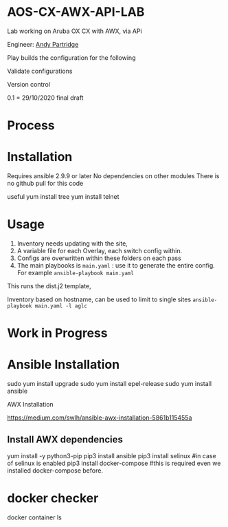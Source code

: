 # AOS-CX-AWX-API-LAB
Lab working on Aruba OX CX with AWX, via APi

Engineer: [Andy Partridge](mailto:andy.partridge@roctechnologies.com)


Play builds the configuration for the following

Validate configurations

Version control

0.1 = 29/10/2020 final draft

Process
=======




Installation
============

Requires ansible 2.9.9 or later
No dependencies on other modules
There is no github pull for this code

useful
yum install tree
yum install telnet



Usage
=====

1) Inventory needs updating with the site,
2) A variable file for each Overlay, each switch config within.
3) Configs are overwritten within these folders on each pass
4) The main playbooks is `main.yaml` : use it to generate the entire config.
For example
`ansible-playbook main.yaml`

This runs the dist.j2 template,

Inventory based on hostname, can be used to limit to single sites
`ansible-playbook main.yaml -l aglc`


Work in Progress
================


Ansible Installation
====================

sudo yum install upgrade
sudo yum install epel-release
sudo yum install ansible

AWX Installation

https://medium.com/swlh/ansible-awx-installation-5861b115455a

## Install AWX dependencies
yum install -y python3-pip
pip3 install ansible
pip3 install selinux #in case of selinux is enabled
pip3 install docker-compose #this is required even we installed docker-compose before.

# docker checker
docker container ls

